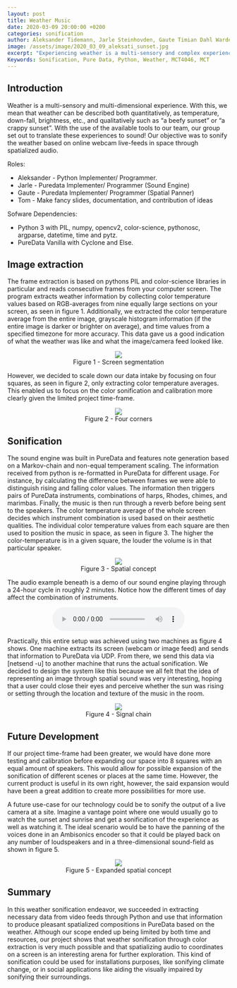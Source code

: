 ```yaml
---
layout: post
title: Weather Music
date: 2020-03-09 20:00:00 +0200
categories: sonification
author: Aleksander Tidemann, Jarle Steinhovden, Gaute Timian Dahl Wardenær, Tom Ignatius Wee
image: /assets/image/2020_03_09_aleksati_sunset.jpg
excerpt: "Experiencing weather is a multi-sensory and complex experience. The objective of our sonification project was to sonify the weather through the use of online video streams."
Keywords: Sonification, Pure Data, Python, Weather, MCT4046, MCT
---
```


## Introduction

Weather is a multi-sensory and multi-dimensional experience. With this, we mean that weather can be described both quantitatively, as temperature, down-fall, brightness, etc., and qualitatively such as “a beefy sunset” or “a crappy sunset”. With the use of the available tools to our team, our group set out to translate these experiences to sound! Our objective was to sonify the weather based on online webcam live-feeds in space through spatialized audio.

Roles:
* Aleksander - Python Implementer/ Programmer.
* Jarle - Puredata Implementer/ Programmer (Sound Engine)
* Gaute - Puredata Implementer/ Programmer (Spatial Panner)
* Tom - Make fancy slides, documentation, and contribution of ideas

Sofware Dependencies:
* Python 3 with PIL, numpy, opencv2, color-science, pythonosc, argparse, datetime, time and pytz.
* PureData Vanilla with Cyclone and Else.

## Image extraction

The frame extraction is based on pythons PIL and color-science libraries in particular and reads consecutive frames from your computer screen. The program extracts weather information by collecting color temperature values based on RGB-averages from nine equally large sections on your screen, as seen in figure 1. Additionally, we extracted the color temperature average from the entire image, grayscale histogram information (if the entire image is darker or brighter on average), and time values from a specified timezone for more accuracy. This data gave us a good indication of what the weather was like and what the image/camera feed looked like.

<figure align="middle">
   <img src="https://drive.google.com/uc?export=view&amp;id=1RGje8WT8vQsGMbJUsncqU0n4Nb-WwePK" width="auto" height="auto"/>
   <figcaption>Figure 1 - Screen segmentation</figcaption>
</figure>

However, we decided to scale down our data intake by focusing on four squares, as seen in figure 2, only extracting color temperature averages. This enabled us to focus on the color sonification and calibration more clearly given the limited project time-frame.

<figure align="middle">
   <img src="https://drive.google.com/uc?export=view&amp;id=1QI8hCQfi5y7tScE2T1zGJ6lMRSkZ2x0-" width="auto" height="auto"/>
   <figcaption>Figure 2 - Four corners</figcaption>
</figure>

## Sonification

The sound engine was built in PureData and features note generation based on a Markov-chain and non-equal temperament scaling. The information received from python is re-formatted in PureData for different usage. For instance, by calculating the difference between frames we were able to distinguish rising and falling color values. The information then triggers pairs of PureData instruments, combinations of harps, Rhodes, chimes, and marimbas. Finally, the music is then run through a reverb before being sent to the speakers. The color temperature average of the whole screen decides which instrument combination is used based on their aesthetic qualities. The individual color temperature values from each square are then used to position the music in space, as seen in figure 3. The higher the color-temperature is in a given square, the louder the volume is in that particular speaker.

<figure align="middle">
   <img src="https://drive.google.com/uc?export=view&amp;id=1XBLsmX9gal9EdvHBXb8_PDHp7mBObis0" width="auto" height="auto"/>
   <figcaption>Figure 3 - Spatial concept</figcaption>
</figure>

The audio example beneath is a demo of our sound engine playing through a 24-hour cycle in roughly 2 minutes. Notice how the different times of day affect the combination of instruments.

<figure align="middle">
   <audio controls>
     <source src="https://docs.google.com/uc?export=download&id=1SGU0ZW8E1_FzMWNR8zyCPQvRKzzsyD8d" type="audio/mpeg" volume="1.0">
     Your browser does not support audio tag.
   </audio>
</figure>

Practically, this entire setup was achieved using two machines as figure 4 shows. One machine extracts its screen (webcam or image feed) and sends that information to PureData via UDP. From there, we send this data via [netsend -u] to another machine that runs the actual sonification. We decided to design the system like this because we all felt that the idea of representing an image through spatial sound was very interesting, hoping that a user could close their eyes and perceive whether the sun was rising or setting through the location and texture of the music in the room.

<figure align="middle">
   <img src="https://drive.google.com/uc?export=view&amp;id=1mH8VGRR01ZvW0KPnGN0azINL32zkntl7" width="auto" height="auto"/>
   <figcaption>Figure 4 - Signal chain</figcaption>
</figure>

## Future Development

If our project time-frame had been greater, we would have done more testing and calibration before expanding our space into 8 squares with an equal amount of speakers. This would allow for possible expansion of the sonification of different scenes or places at the same time. However, the current product is useful in its own right, however, the said expansion would have been a great addition to create more possibilities for more use.

A future use-case for our technology could be to sonify the output of a live camera at a site. Imagine a vantage point where one would usually go to watch the sunset and sunrise and get a sonification of the experience as well as watching it. The ideal scenario would be to have the panning of the voices done in an Ambisonics encoder so that it could be played back on any number of loudspeakers and in a three-dimensional sound-field as shown in figure 5.

<figure align="middle">
   <img src="https://drive.google.com/uc?export=view&amp;id=1uNMmvtvlHRq90N06cN-HP8FOTV7xF4g6" width="auto" height="auto"/>
   <figcaption>Figure 5 - Expanded spatial concept</figcaption>
</figure>

## Summary

In this weather sonification endeavor, we succeeded in extracting necessary data from video feeds through Python and use that information to produce pleasant spatialized compositions in PureData based on the weather. Although our scope ended up being limited by both time and resources, our project shows that weather sonification through color extraction is very much possible and that spatializing audio to coordinates on a screen is an interesting arena for further exploration. This kind of sonification could be used for installations purposes, like sonifying climate change, or in social applications like aiding the visually impaired by sonifying their surroundings.
